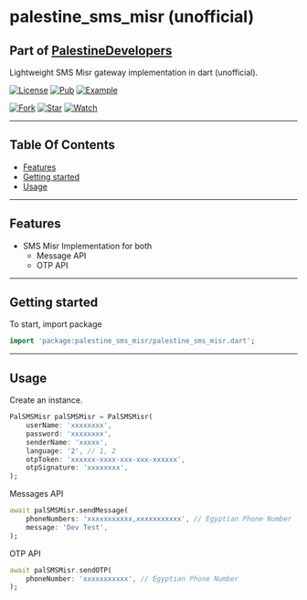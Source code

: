 # palestine_sms_misr (unofficial)

## Part of [PalestineDevelopers](https://github.com/PalestineDevelopers)

Lightweight SMS Misr gateway implementation in dart (unofficial).

[![License](https://img.shields.io/github/license/PalestineDevelopers/sms_misr)](https://github.com/PalestineDevelopers)
[![Pub](https://img.shields.io/badge/SMS%20Misr-pub-blue)](https://pub.dev/packages/palestine_sms_misr)
[![Example](https://img.shields.io/badge/Example-Ex-success)](https://pub.dev/packages/palestine_sms_misr/example)

[![Fork](https://img.shields.io/github/forks/PalestineDevelopers/sms_misr?style=social)](https://github.com/PalestineDevelopers/sms_misr)
[![Star](https://img.shields.io/github/stars/PalestineDevelopers/sms_misr?style=social)](https://github.com/PalestineDevelopers/sms_misr)
[![Watch](https://img.shields.io/github/watchers/PalestineDevelopers/sms_misr?style=social)](https://github.com/PalestineDevelopers/sms_misr)

---

## Table Of Contents

* [Features](#features)
* [Getting started](#getting-started)
* [Usage](#usage)

---

## Features

* SMS Misr Implementation for both
  * Message API
  * OTP API

---

## Getting started

To start, import package

```dart
import 'package:palestine_sms_misr/palestine_sms_misr.dart';
```

---

## Usage

Create an instance.

```dart
PalSMSMisr palSMSMisr = PalSMSMisr(
    userName: 'xxxxxxxx',
    password: 'xxxxxxxx',
    senderName: 'xxxxx',
    language: '2', // 1, 2
    otpToken: 'xxxxxx-xxxx-xxx-xxx-xxxxxx',
    otpSignature: 'xxxxxxxx',
);
```

Messages API

```dart
await palSMSMisr.sendMessage(
    phoneNumbers: 'xxxxxxxxxxx,xxxxxxxxxxx', // Egyptian Phone Number
    message: 'Dev Test',
);
```

OTP API

```dart
await palSMSMisr.sendOTP(
    phoneNumber: 'xxxxxxxxxxx', // Egyptian Phone Number
);
```
